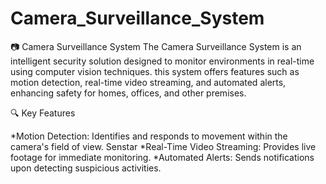 # Camera_Surveillance_System
📷 Camera Surveillance System
The Camera Surveillance System is an intelligent security solution designed to monitor environments in real-time using computer vision techniques. this system offers features such as motion detection, real-time video streaming, and automated alerts, enhancing safety for homes, offices, and other premises.​

🔍 Key Features

*Motion Detection: Identifies and responds to movement within the camera's field of view.​
Senstar
*Real-Time Video Streaming: Provides live footage for immediate monitoring.​
*Automated Alerts: Sends notifications upon detecting suspicious activities.​


